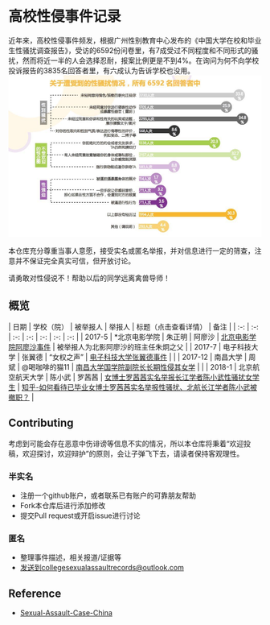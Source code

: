 # 高校性侵事件记录
近年来，高校性侵事件频发，根据广州性别教育中心发布的《中国大学在校和毕业生性骚扰调查报告》，受访的6592份问卷里，有7成受过不同程度和不同形式的骚扰，然而将近一半的人会选择忍耐，报案比例更是不到4%。在询问为何不向学校投诉报告的3835名回答者里，有六成认为告诉学校也没用。
![](res/../res/中国大学在校和毕业生性骚扰调查报告-1.jpeg)

本仓库充分尊重当事人意愿，接受实名或匿名举报，并对信息进行一定的筛查，注意并不保证完全真实可信，但开放讨论。

请勇敢对性侵说不！帮助以后的同学远离禽兽导师！


## 概览
| 日期 | 学校（院） | 被举报人 | 举报人 | 标题（点击查看详情） | 备注 |
| :-: | :-: | :-: | :-: | :-: | :-: | :-: |
| 2017-5 | *北京电影学院 | 朱正明 | 阿廖沙 | [北京电影学院阿廖沙事件](2017/北京电影学院-阿廖沙事件/) | 被举报人为北影阿廖沙的班主任朱炯之父 |
| 2017-7 | 电子科技大学 | 张翼德 | “女权之声” | [电子科技大学张翼德事件](2017/电子科技大学-张翼德事件/) |  |
| 2017-12 | 南昌大学 | 周斌 | @喝咖啡的猫11 | [南昌大学国学院副院长长期性侵其女学](2017/南昌大学-周斌事件/) |  |
|  2018-1 | 北京航空航天大学 | 陈小武 | 罗茜茜 | [女博士罗茜茜实名举报长江学者陈小武性骚扰女学生](2018/北京航空航天大学-陈小武/) | [知乎-如何看待已毕业女博士罗茜茜实名举报性骚扰、北航长江学者陈小武被撤职？][知乎-陈小武] |


## Contributing
考虑到可能会存在恶意中伤诽谤等信息不实的情况，所以本仓库将秉着“欢迎投稿，欢迎探讨，欢迎辩护”的原则，会让子弹飞下去，请读者保持客观理性。

### 半实名
 - 注册一个github账户，或者联系已有账户的可靠朋友帮助
 - Fork本仓库后进行添加修改
 - 提交Pull request或开启issue进行讨论

### 匿名
 - 整理事件描述，相关报道/证据等
 - 发送到collegesexualassaultrecords@outlook.com

[知乎-陈小武]: https://www.zhihu.com/question/264917016/answer/287152583

## Reference
 - [Sexual-Assault-Case-China](https://github.com/Sexual-Assault-Protect/Sexual-Assault-Case-China)